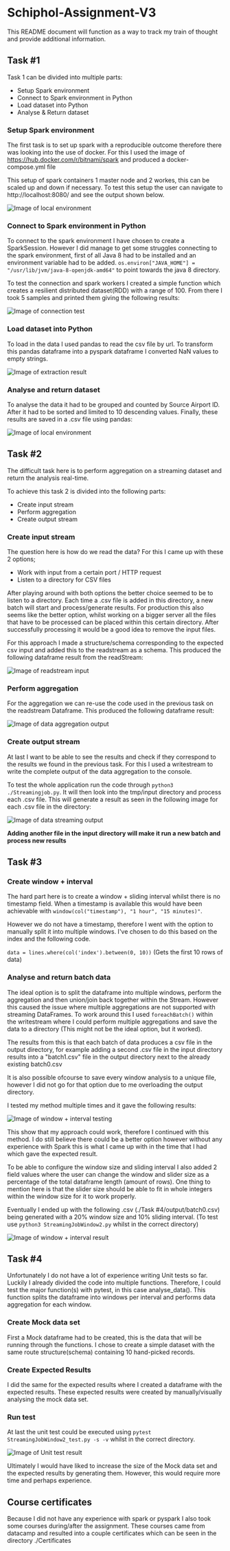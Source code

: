 # Schiphol-Assignment-V3

This README document will function as a way to track my train of thought and provide additional information.

## Task #1

Task 1 can be divided into multiple parts:

- Setup Spark environment
- Connect to Spark environment in Python
- Load dataset into Python
- Analyse & Return dataset

### Setup Spark environment

The first task is to set up spark with a reproducible outcome therefore there was looking into the use of docker. For
this I used the image of https://hub.docker.com/r/bitnami/spark and produced a docker-compose.yml file

This setup of spark containers 1 master node and 2 workes, this can be scaled up and down if necessary. To test this
setup the user can navigate to http://localhost:8080/ and see the output shown below.

![Image of local environment](/images/Spark-localhost-environment.png)

### Connect to Spark environment in Python

To connect to the spark environment I have chosen to create a SparkSession. However I did manage to get some struggles
connecting to the spark environment, first of all Java 8 had to be installed and an environment variable had to be
added.
`os.environ["JAVA_HOME"] = "/usr/lib/jvm/java-8-openjdk-amd64"` to point towards the java 8 directory.

To test the connection and spark workers I created a simple function which creates a resilient distributed dataset(RDD)
with a range of 100. From there I took 5 samples and printed them giving the following results:

![Image of connection test](/images/connection-test.png)

### Load dataset into Python

To load in the data I used pandas to read the csv file by url. To transform this pandas dataframe into a pyspark
dataframe I converted NaN values to empty strings.

![Image of extraction result](/images/Extraction-results.png)

### Analyse and return dataset

To analyse the data it had to be grouped and counted by Source Airport ID. After it had to be sorted and limited to 10
descending values. Finally, these results are saved in a .csv file using pandas:

![Image of local environment](/images/Analysis%20results.png)

## Task #2

The difficult task here is to perform aggregation on a streaming dataset and return the analysis real-time.

To achieve this task 2 is divided into the following parts:

- Create input stream
- Perform aggregation
- Create output stream

### Create input stream

The question here is how do we read the data? For this I came up with these 2 options;

- Work with input from a certain port / HTTP request
- Listen to a directory for CSV files

After playing around with both options the better choice seemed to be to listen to a directory. Each time a .csv file is
added in this directory, a new batch will start and process/generate results. For production this also seems like the
better option, whilst working on a bigger server all the files that have to be processed can be placed within this
certain directory. After successfully processing it would be a good idea to remove the input files.

For this approach I made a structure/schema corresponding to the expected csv input and added this to the readstream as
a schema. This produced the following dataframe result from the readStream:

![Image of readstream input](/images/Streaming%20input.png)

### Perform aggregation

For the aggregation we can re-use the code used in the previous task on the readstream Dataframe. This produced the
following dataframe result:

![Image of data aggregation output](/images/Data_aggregation_%20output.png)

### Create output stream

At last I want to be able to see the results and check if they correspond to the results we found in the previous task.
For this I used a writestream to write the complete output of the data aggregation to the console.

To test the whole application run the code through `python3 ./Streamingjob.py`. It will then look into the tmp/input
directory and process each .csv file. This will generate a result as seen in the following image for each .csv file in
the directory:

![Image of data streaming output](/images/Streaming%20output%20results.png)

**Adding another file in the input directory will make it run a new batch and process new results**

## Task #3

### Create window + interval

The hard part here is to create a window + sliding interval whilst there is no timestamp field. When a timestamp is
available this would have been achievable with `window(col("timestamp"), "1 hour", "15 minutes)"`.

However we do not have a timestamp, therefore I went with the option to manually split it into multiple windows. I've
chosen to do this based on the index and the following code.

`data = lines.where(col('index').between(0, 10))` (Gets the first 10 rows of data)

### Analyse and return batch data

The ideal option is to split the dataframe into multiple windows, perform the aggregation and then union/join back
together within the Stream. However this caused the issue where multiple aggregations are not supported with streaming
DataFrames. To work around this I used `foreachBatch()` within the writestream where I could perform multiple
aggregations and save the data to a directory (This might not be the ideal option, but it worked).

The results from this is that each batch of data produces a csv file in the output directory, for example adding a
second .csv file in the input directory results into a "batch1.csv" file in the output directory next to the already
existing batch0.csv

It is also possible ofcourse to save every window analysis to a unique file, however I did not go for that option due to
me overloading the output directory.

I tested my method multiple times and it gave the following results:

![Image of window + interval testing](/images/Window_test.png)

This show that my approach could work, therefore I continued with this method. I do still believe there could be a
better option however without any experience with Spark this is what I came up with in the time that I had which gave
the expected result.

To be able to configure the window size and sliding interval I also added 2 field values where the user can change the
window and slider size as a percentage of the total dataframe length (amount of rows). One thing to mention here is that
the slider size should be able to fit in whole integers within the window size for it to work properly.

Eventually I ended up with the following .csv (./Task #4/output/batch0.csv) being generated with a 20% window size and
10% sliding interval. (To test use `python3 StreamingJobWindow2.py` whilst in the correct directory)

![Image of window + interval result](/images/WindowStreamResults.png)

## Task #4

Unfortunately I do not have a lot of experience writing Unit tests so far. Luckily I already divided the code into
multiple functions. Therefore, I could test the major function(s) with pytest, in this case analyse_data(). This
function splits the dataframe into windows per interval and performs data aggregation for each window.

### Create Mock data set

First a Mock dataframe had to be created, this is the data that will be running through the functions. I chose to create
a simple dataset with the same route structure(schema) containing 10 hand-picked records.

### Create Expected Results

I did the same for the expected results where I created a dataframe with the expected results. These expected results
were created by manually/visually analysing the mock data set.

### Run test

At last the unit test could be executed using `pytest StreamingJobWindow2_test.py -s -v` whilst in the correct
directory.

![Image of Unit test result](/images/Unit_test_results.png)

Ultimately I would have liked to increase the size of the Mock data set and the expected results by generating them.
However, this would require more time and perhaps experience.

## Course certificates

Because I did not have any experience with spark or pyspark I also took some courses during/after the assignment. These
courses came from datacamp and resulted into a couple certificates which can be seen in the directory ./Certificates
